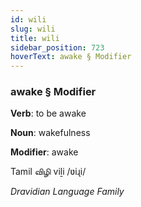 ```yaml
---
id: wili
slug: wili
title: wili
sidebar_position: 723
hoverText: awake § Modifier
---
```


### awake § Modifier

**Verb**: to be awake

**Noun**: wakefulness

**Modifier**: awake

Tamil விழி viḻi /ʋiɻi/

*Dravidian Language Family*